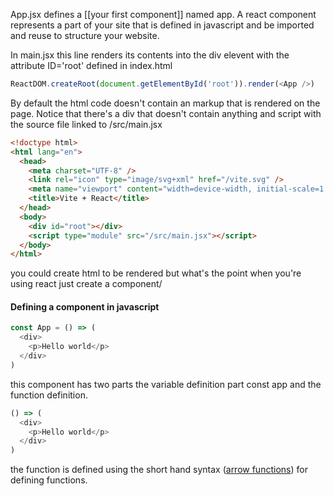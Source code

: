 App.jsx defines a [[your first component]] named app. A react component represents a part of your site that is defined in javascript and be imported and reuse to structure your website.

In main.jsx this line renders its contents into the div elevent with the attribute ID='root' defined in index.html 
```js
ReactDOM.createRoot(document.getElementById('root')).render(<App />)
```

By default the html code doesn't contain an markup that is rendered on the page. Notice that there's a div that doesn't contain anything and script with the source file linked to /src/main.jsx
```html
<!doctype html>
<html lang="en">
  <head>
    <meta charset="UTF-8" />
    <link rel="icon" type="image/svg+xml" href="/vite.svg" />
    <meta name="viewport" content="width=device-width, initial-scale=1.0" />
    <title>Vite + React</title>
  </head>
  <body>
    <div id="root"></div>
    <script type="module" src="/src/main.jsx"></script>
  </body>
</html>
```

you could create html to be rendered but what's the point when you're using react just create a component/


#### Defining a component in javascript

```js
const App = () => (
  <div>
    <p>Hello world</p>
  </div>
)
```

this component has two parts the variable definition part const app and the function definition. 

```js
() => (
  <div>
    <p>Hello world</p>
  </div>
)
```

the function is defined using the short hand syntax ([arrow functions](https://developer.mozilla.org/en-US/docs/Web/JavaScript/Reference/Functions/Arrow_functions)) for defining functions.


